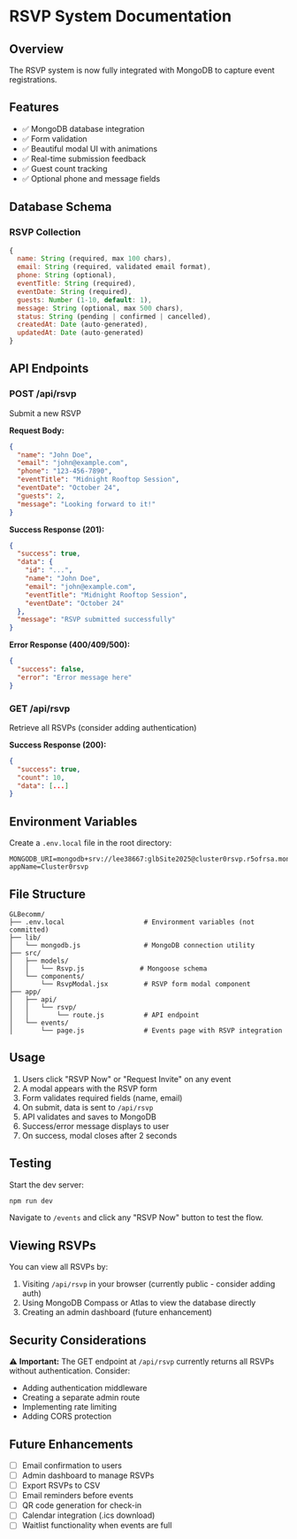 # RSVP System Documentation

## Overview
The RSVP system is now fully integrated with MongoDB to capture event registrations.

## Features
- ✅ MongoDB database integration
- ✅ Form validation
- ✅ Beautiful modal UI with animations
- ✅ Real-time submission feedback
- ✅ Guest count tracking
- ✅ Optional phone and message fields

## Database Schema

### RSVP Collection
```javascript
{
  name: String (required, max 100 chars),
  email: String (required, validated email format),
  phone: String (optional),
  eventTitle: String (required),
  eventDate: String (required),
  guests: Number (1-10, default: 1),
  message: String (optional, max 500 chars),
  status: String (pending | confirmed | cancelled),
  createdAt: Date (auto-generated),
  updatedAt: Date (auto-generated)
}
```

## API Endpoints

### POST /api/rsvp
Submit a new RSVP

**Request Body:**
```json
{
  "name": "John Doe",
  "email": "john@example.com",
  "phone": "123-456-7890",
  "eventTitle": "Midnight Rooftop Session",
  "eventDate": "October 24",
  "guests": 2,
  "message": "Looking forward to it!"
}
```

**Success Response (201):**
```json
{
  "success": true,
  "data": {
    "id": "...",
    "name": "John Doe",
    "email": "john@example.com",
    "eventTitle": "Midnight Rooftop Session",
    "eventDate": "October 24"
  },
  "message": "RSVP submitted successfully"
}
```

**Error Response (400/409/500):**
```json
{
  "success": false,
  "error": "Error message here"
}
```

### GET /api/rsvp
Retrieve all RSVPs (consider adding authentication)

**Success Response (200):**
```json
{
  "success": true,
  "count": 10,
  "data": [...]
}
```

## Environment Variables

Create a `.env.local` file in the root directory:

```env
MONGODB_URI=mongodb+srv://lee38667:glbSite2025@cluster0rsvp.r5ofrsa.mongodb.net/?appName=Cluster0rsvp
```

## File Structure

```
GLBecomm/
├── .env.local                    # Environment variables (not committed)
├── lib/
│   └── mongodb.js                # MongoDB connection utility
├── src/
│   ├── models/
│   │   └── Rsvp.js              # Mongoose schema
│   └── components/
│       └── RsvpModal.jsx         # RSVP form modal component
├── app/
│   ├── api/
│   │   └── rsvp/
│   │       └── route.js          # API endpoint
│   └── events/
│       └── page.js               # Events page with RSVP integration
```

## Usage

1. Users click "RSVP Now" or "Request Invite" on any event
2. A modal appears with the RSVP form
3. Form validates required fields (name, email)
4. On submit, data is sent to `/api/rsvp`
5. API validates and saves to MongoDB
6. Success/error message displays to user
7. On success, modal closes after 2 seconds

## Testing

Start the dev server:
```bash
npm run dev
```

Navigate to `/events` and click any "RSVP Now" button to test the flow.

## Viewing RSVPs

You can view all RSVPs by:
1. Visiting `/api/rsvp` in your browser (currently public - consider adding auth)
2. Using MongoDB Compass or Atlas to view the database directly
3. Creating an admin dashboard (future enhancement)

## Security Considerations

⚠️ **Important:** The GET endpoint at `/api/rsvp` currently returns all RSVPs without authentication. Consider:
- Adding authentication middleware
- Creating a separate admin route
- Implementing rate limiting
- Adding CORS protection

## Future Enhancements

- [ ] Email confirmation to users
- [ ] Admin dashboard to manage RSVPs
- [ ] Export RSVPs to CSV
- [ ] Email reminders before events
- [ ] QR code generation for check-in
- [ ] Calendar integration (.ics download)
- [ ] Waitlist functionality when events are full
